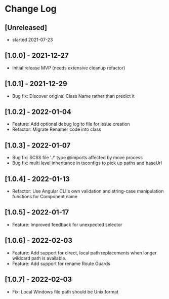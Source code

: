 # Change Log

## [Unreleased]

- started 2021-07-23

## [1.0.0] - 2021-12-27

- Initial release
  MVP (needs extensive cleanup refactor)

## [1.0.1] - 2021-12-29

- Bug fix: Discover original Class Name rather than predict it

## [1.0.2] - 2022-01-04

- Feature: Add optional debug log to file for issue creation
- Refactor: Migrate Renamer code into class

## [1.0.3] - 2022-01-07

- Bug fix: SCSS file './' type @imports affected by move process
- Bug fix: multi level inheritance in tsconfigs to pick up paths and baseUrl

## [1.0.4] - 2022-01-13

- Refactor: Use Angular CLI's own validation and string-case manipulation functions for Component name

## [1.0.5] - 2022-01-17

- Feature: Improved feedback for unexpected selector

## [1.0.6] - 2022-02-03

- Feature: Add support for direct, local path replacements when longer wildcard path is available.
- Feature: Add support for rename Route Guards

## [1.0.7] - 2022-02-03

- Fix: Local Windows file path should be Unix format
